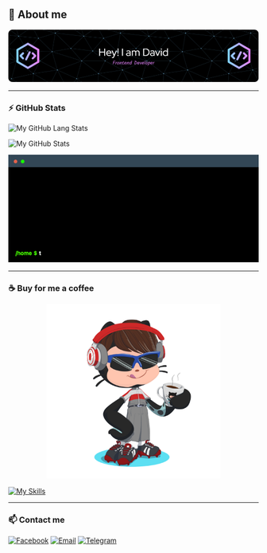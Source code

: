 ## 📝 About me

![Header](/images/github-header-image.png)

---

### ⚡ GitHub Stats

![My GitHub Lang Stats](https://github-readme-stats.vercel.app/api/top-langs/?username=Duc-Developer&theme=radical&layout=compact)

![My GitHub Stats](https://github-readme-stats.vercel.app/api?username=Duc-Developer&count_private=true&show_icons=true&theme=radical)

![Terminal](/images/terminal.gif)

---

### ☕ Buy for me a coffee

<p align="center">
<a href="https://myoctocat.com/build-your-octocat">
  <img src="/images/octocat.png" width="350" alt="my liffe" >
</a>
</p>

[![My Skills](https://skillicons.dev/icons?i=html,js,ts,nodejs,solidity,react,redux,nextjs,vue,tailwind,vite,bun,git,githubactions,mongodb)](https://skillicons.dev)

---

### 📫 Contact me

[![Facebook](https://img.shields.io/badge/Facebook-0077B5?style=for-the-badge&logo=facebook&color=395693&logoColor=white)](https://www.facebook.com/PoPeooo)
[![Email](https://img.shields.io/badge/Gmail-0077B5?style=for-the-badge&logo=gmail&color=ff1800&logoColor=white)](mailto:mrtranduc1994@outlook.com)
[![Telegram](https://img.shields.io/badge/Telegram-0077B5?style=for-the-badge&logo=telegram&color=5037EA&logoColor=white)](https://t.me/ductrantrung)
